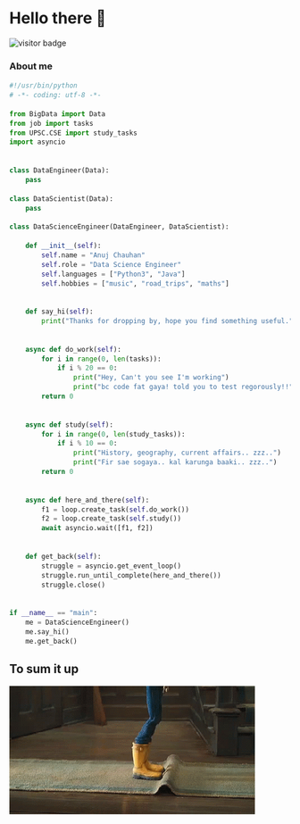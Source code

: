# Hello there 👋
<!--START_SECTION:waka

<a href="/">
  <img align="left" alt="Anuj's LinkedIn" width="22px" src="https://www.linkedin.com/in/anuj-chauhan-b23329121/" />
</a>
<a href="/">
  <img align="left" alt="Anuj's Tech Blog" width="22px" src="https://hanchau.github.io/posts/" />
</a>
<a href="/">
  <img align="left" alt="Anuj's Blog" width="22px" src="https://medium.com/@abitanxious" />
</a>
-->

![visitor badge](https://visitor-badge.glitch.me/badge?page_id=hanchau.hanchau&left_text=VisitorsSoFar)


### About me
```python
#!/usr/bin/python
# -*- coding: utf-8 -*-

from BigData import Data
from job import tasks
from UPSC.CSE import study_tasks
import asyncio


class DataEngineer(Data):
    pass

class DataScientist(Data):
    pass

class DataScienceEngineer(DataEngineer, DataScientist):

    def __init__(self):
        self.name = "Anuj Chauhan"
        self.role = "Data Science Engineer"
        self.languages = ["Python3", "Java"]
        self.hobbies = ["music", "road_trips", "maths"]


    def say_hi(self):
        print("Thanks for dropping by, hope you find something useful.")


    async def do_work(self):
        for i in range(0, len(tasks)):
            if i % 20 == 0:
                print("Hey, Can't you see I'm working")
                print("bc code fat gaya! told you to test regorously!!")
        return 0


    async def study(self):
        for i in range(0, len(study_tasks)):
            if i % 10 == 0:
                print("History, geography, current affairs.. zzz..")
                print("Fir sae sogaya.. kal karunga baaki.. zzz..")
        return 0


    async def here_and_there(self):
        f1 = loop.create_task(self.do_work())
        f2 = loop.create_task(self.study())
        await asyncio.wait([f1, f2])


    def get_back(self):
        struggle = asyncio.get_event_loop()
        struggle.run_until_complete(here_and_there())
        struggle.close()


if __name__ == "main":
    me = DataScienceEngineer()
    me.say_hi()
    me.get_back()
```

## To sum it up

<img align="center" alt="GIF" src="https://github.com/hanchau/hanchau/blob/main/debug.gif" />
